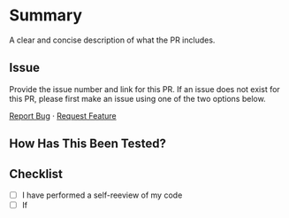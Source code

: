 # Summary
A clear and concise description of what the PR includes.

## Issue
Provide the issue number and link for this PR. If an issue does not exist for this PR, please first make an issue using one of the two options below. 

<a href="https://github.com/Ethan-rama1/do-tool/issues/new?labels=bug&template=bug-report.md">Report Bug</a>
&middot;
<a href="https://github.com/Ethan-rama1/do-tool/issues/new?labels=enhancement&template=feature-request.md">Request Feature</a>

## How Has This Been Tested?


## Checklist
- [ ] I have performed a self-reeview of my code
- [ ] If
